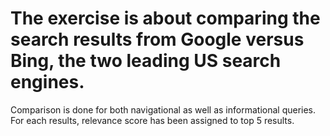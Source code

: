 # The exercise is about comparing the search results from Google versus Bing, the two leading US search engines.

Comparison is done for both navigational as well as informational queries. For each results, relevance score has been assigned 
to top 5 results.

